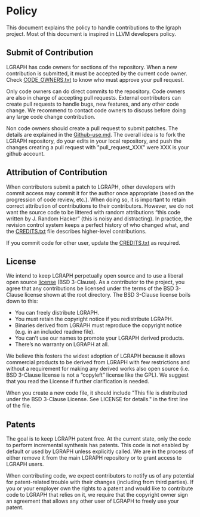 
# Policy

This document explains the policy to handle contributions to the lgraph project. Most of this
document is inspired in LLVM developers policy.

## Submit of Contribution

LGRAPH has code owners for sections of the repository. When a new contribution is submitted, it must
be accepted by the current code owner. Check [CODE_OWNERS.txt](CODE_OWNERS.txt) to know who must
approve your pull request.

Only code owners can do direct commits to the repository. Code owners are also in charge of
accepting pull requests. External contributors can create pull requests to handle bugs, new
features, and any other code change. We recommend to contact code owners to discuss before doing any
large code change contribution.

Non code owners should create a pull request to submit patches. The details are explained in the
[Github-use.md](Github-use.md). The overall idea is to fork the LGRAPH repository, do your edits in
your local repository, and push the changes creating a pull request with "pull_request_XXX" were XXX
is your github account.

## Attribution of Contribution

When contributors submit a patch to LGRAPH, other developers with commit access may commit it for
the author once appropriate (based on the progression of code review, etc.). When doing so, it is
important to retain correct attribution of contributions to their contributors. However, we do not
want the source code to be littered with random attributions “this code written by J. Random Hacker”
(this is noisy and distracting). In practice, the revision control system keeps a perfect history of
who changed what, and the [CREDITS.txt](CREDITS.txt) file describes higher-level contributions.

If you commit code for other user, update the [CREDITS.txt](CREDITS.txt) as required.

## License

We intend to keep LGRAPH perpetually open source and to use a liberal open source
[license](../LICENSE) (BSD 3-Clause). As a contributor to the project, you agree that any
contributions be licensed under the terms of the BSD 3-Clause license shown at the root directory.
The BSD 3-Clause license boils down to this:

* You can freely distribute LGRAPH.
* You must retain the copyright notice if you redistribute LGRAPH.
* Binaries derived from LGRAPH must reproduce the copyright notice (e.g. in an included readme file).
* You can’t use our names to promote your LGRAPH derived products.
* There’s no warranty on LGRAPH at all.

We believe this fosters the widest adoption of LGRAPH because it allows commercial products to be
derived from LGRAPH with few restrictions and without a requirement for making any derived works
also open source (i.e. BSD 3-Clause license is not a “copyleft” license like the GPL). We suggest
that you read the License if further clarification is needed.

When you create a new code file, it should include "This file is distributed under the BSD 3-Clause
License. See LICENSE for details." in the first line of the file.

## Patents

The goal is to keep LGRAPH patent free. At the current state, only the code to perform incremental
synthesis has patents. This code is not enabled by default or used by LGRAPH unless explicitly
called. We are in the process of either remove it from the main LGRAPH repository or to grant access
to LGRAPH users.

When contributing code, we expect contributors to notify us of any potential for patent-related
trouble with their changes (including from third parties). If you or your employer own the rights to
a patent and would like to contribute code to LGRAPH that relies on it, we require that the copyright
owner sign an agreement that allows any other user of LGRAPH to freely use your patent.
